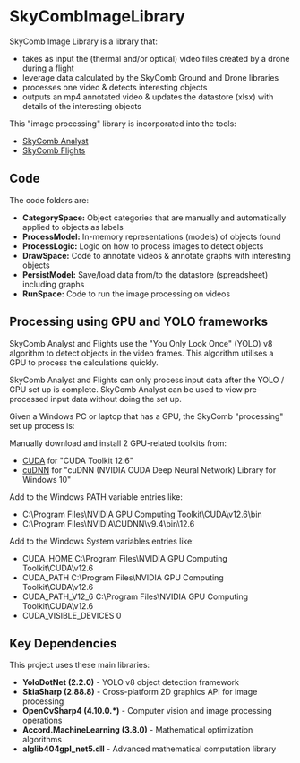 # SkyCombImageLibrary

SkyComb Image Library is a library that:
- takes as input the (thermal and/or optical) video files created by a drone during a flight
- leverage data calculated by the SkyComb Ground and Drone libraries
- processes one video & detects interesting objects 
- outputs an mp4 annotated video & updates the datastore (xlsx) with details of the interesting objects  

This "image processing" library is incorporated into the tools:
- [SkyComb Analyst](https://github.com/PhilipQuirke/SkyCombAnalyst/) 
- [SkyComb Flights](https://github.com/PhilipQuirke/SkyCombFlights/) 


## Code
The code folders are:
- **CategorySpace:** Object categories that are manually and automatically applied to objects as labels  
- **ProcessModel:** In-memory representations (models) of objects found
- **ProcessLogic:** Logic on how to process images to detect objects
- **DrawSpace:** Code to annotate videos & annotate graphs with interesting objects
- **PersistModel:** Save/load data from/to the datastore (spreadsheet) including graphs
- **RunSpace:** Code to run the image processing on videos


## Processing using GPU and YOLO frameworks
SkyComb Analyst and Flights use the "You Only Look Once" (YOLO) v8 algorithm to detect objects in the video frames.
This algorithm utilises a GPU to process the calculations quickly.

SkyComb Analyst and Flights can only process input data after the YOLO / GPU set up is complete.
SkyComb Analyst can be used to view pre-processed input data without doing the set up.

Given a Windows PC or laptop that has a GPU, the SkyComb "processing" set up process is:

Manually download and install 2 GPU-related toolkits from:
- [CUDA](https://developer.nvidia.com/cuda-downloads) for "CUDA Toolkit 12.6" 
- [cuDNN](https://developer.nvidia.com/cudnn) for "cuDNN (NVIDIA CUDA Deep Neural Network) Library for Windows 10"

Add to the Windows PATH variable entries like:
- C:\Program Files\NVIDIA GPU Computing Toolkit\CUDA\v12.6\bin
- C:\Program Files\NVIDIA\CUDNN\v9.4\bin\12.6

Add to the Windows System variables entries like:
- CUDA_HOME C:\Program Files\NVIDIA GPU Computing Toolkit\CUDA\v12.6
- CUDA_PATH C:\Program Files\NVIDIA GPU Computing Toolkit\CUDA\v12.6
- CUDA_PATH_V12_6 C:\Program Files\NVIDIA GPU Computing Toolkit\CUDA\v12.6
- CUDA_VISIBLE_DEVICES 0


## Key Dependencies
This project uses these main libraries:
- **YoloDotNet (2.2.0)** - YOLO v8 object detection framework
- **SkiaSharp (2.88.8)** - Cross-platform 2D graphics API for image processing
- **OpenCvSharp4 (4.10.0.*)** - Computer vision and image processing operations
- **Accord.MachineLearning (3.8.0)** - Mathematical optimization algorithms
- **alglib404gpl_net5.dll** - Advanced mathematical computation library